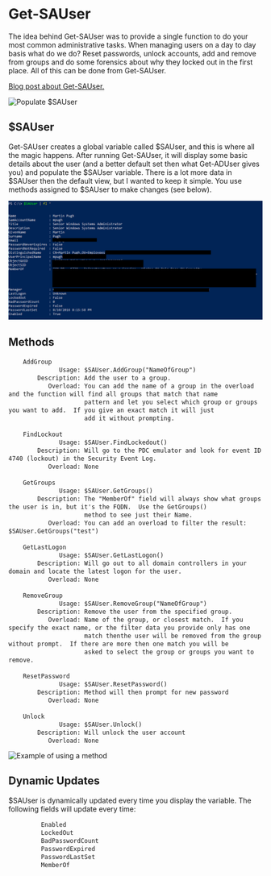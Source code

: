 # Get-SAUser
The idea behind Get-SAUser was to provide a single function to do your most common administrative tasks.  When managing users on a day to day basis what do we do?  Reset passwords, unlock accounts, add and remove from groups and do some forensics about why they locked out in the first place.  All of this can be done from Get-SAUser.

[Blog post about Get-SAUser.](https://thesurlyadmin.com/2016/08/11/simple-day-to-day-administration/)

![Populate $SAUser](/media/Get-SAUser1.png)

## $SAUser
Get-SAUser creates a global variable called $SAUser, and this is where all the magic happens.  After running Get-SAUser, it will display some basic details about the user (and a better default set then what Get-ADUser gives you) and populate the $SAUser variable.  There is a lot more data in $SAUser then the default view, but I wanted to keep it simple.  You use methods assigned to $SAUser to make changes (see below).

![All $SAUser properties](/media/Get-SAUser2.png)

## Methods
        AddGroup
                  Usage: $SAUser.AddGroup("NameOfGroup")
            Description: Add the user to a group.
               Overload: You can add the name of a group in the overload and the function will find all groups that match that name
                         pattern and let you select which group or groups you want to add.  If you give an exact match it will just
                         add it without prompting.

        FindLockout
                  Usage: $SAUser.FindLockedout()
            Description: Will go to the PDC emulator and look for event ID 4740 (lockout) in the Security Event Log. 
               Overload: None

        GetGroups
                  Usage: $SAUser.GetGroups()
            Description: The "MemberOf" field will always show what groups the user is in, but it's the FQDN.  Use the GetGroups() 
                         method to see just their Name.
               Overload: You can add an overload to filter the result:  $SAUser.GetGroups("test")

        GetLastLogon
                  Usage: $SAUser.GetLastLogon()
            Description: Will go out to all domain controllers in your domain and locate the latest logon for the user.
               Overload: None

        RemoveGroup
                  Usage: $SAUser.RemoveGroup("NameOfGroup")
            Description: Remove the user from the specified group. 
               Overload: Name of the group, or closest match.  If you specify the exact name, or the filter data you provide only has one
                         match thenthe user will be removed from the group without prompt.  If there are more then one match you will be
                         asked to select the group or groups you want to remove.

        ResetPassword
                  Usage: $SAUser.ResetPassword()
            Description: Method will then prompt for new password
               Overload: None

        Unlock
                  Usage: $SAUser.Unlock()
            Description: Will unlock the user account
               Overload: None

![Example of using a method](/media/Get-SAUser3.png)

## Dynamic Updates
$SAUser is dynamically updated every time you display the variable.  The following fields will update every time:

             Enabled
             LockedOut
             BadPasswordCount
             PasswordExpired
             PasswordLastSet
             MemberOf
			 
